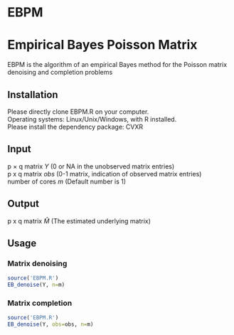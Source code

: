 # EBPM
Empirical Bayes Poisson Matrix
===
EBPM is the algorithm of an empirical Bayes method for the Poisson matrix denoising and completion problems

Installation
---
Please directly clone EBPM.R on your computer.  
Operating systems: Linux/Unix/Windows, with R installed.  
Please install the dependency package: CVXR

Input
---
p × q matrix $Y$ (0 or NA in the unobserved matrix entries)  
p x q matrix $\textit{obs}$ (0-1 matrix, indication of observed matrix entries)  
number of cores $m$ (Default number is 1)

Output
---
p x q matrix $\widehat M$ (The estimated underlying matrix)


Usage 
---
### Matrix denoising
``` r
source('EBPM.R')
EB_denoise(Y, n=m)
```
### Matrix completion
``` r
source('EBPM.R')
EB_denoise(Y, obs=obs, n=m)
```
